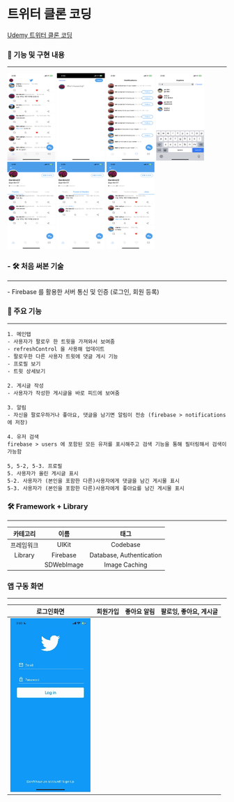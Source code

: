 # 트위터 클론 코딩

[Udemy 트위터 클론 코딩](https://www.udemy.com/course/twitter-ios-clone-swift/?couponCode=OF83024D)


### 🌟 기능 및 구현 내용  
<hr>

<img src="https://github.com/Seo-garden/Twitter-Clone/blob/main/image/메인탭.PNG" alt="" width="110" height="200">  <img src="https://github.com/Seo-garden/Twitter-Clone/blob/main/image/게시글작성.PNG" alt="" width="110" height="200">  <img src="https://github.com/Seo-garden/Twitter-Clone/blob/main/image/알림.PNG" alt="" width="110" height="200">  <img src="https://github.com/Seo-garden/Twitter-Clone/blob/main/image/유저검색.PNG" alt="" width="110" height="200">  <img src="https://github.com/Seo-garden/Twitter-Clone/blob/main/image/프로필1.PNG" alt="" width="110" height="200">  <img src="https://github.com/Seo-garden/Twitter-Clone/blob/main/image/프로필reply.PNG" alt="" width="110" height="200">  <img src="https://github.com/Seo-garden/Twitter-Clone/blob/main/image/프로필LIKE.PNG" alt="" width="110" height="200">

### - 🛠️ 처음 써본 기술
<hr>  
    - Firebase 를 활용한 서버 통신 및 인증 (로그인, 회원 등록)  


### 🐚 주요 기능
<hr>

    1. 메인탭
    - 사용자가 팔로우 한 트윗을 가져와서 보여줌
    - refreshControl 을 사용해 업데이트
    - 팔로우한 다른 사용자 트윗에 댓글 게시 기능
    - 프로필 보기 
    - 트윗 상세보기
    
    2. 게시글 작성
    - 사용자가 작성한 게시글을 바로 피드에 보여줌
    
    3. 알림
    - 자신을 팔로우하거나 좋아요, 댓글을 남기면 알림이 전송 (firebase > notifications 에 저장)

    4. 유저 검색
    firebase > users 에 포함된 모든 유저를 표시해주고 검색 기능을 통해 필터링해서 검색이 가능함
    
    5, 5-2, 5-3. 프로필
    5. 사용자가 올린 게시글 표시
    5-2. 사용자가 (본인을 포함한 다른)사용자에게 댓글을 남긴 게시물 표시
    5-3. 사용자가 (본인을 포함한 다른)사용자에게 좋아요를 남긴 게시물 표시


### 🛠️ Framework + Library
<hr>

| 카테고리 | 이름 |  태그   |  
| :--------: | :--------: | :------: | 
|   프레임워크    |   UIKit    | Codebase |
|   Library    |   Firebase    | Database, Authentication | 
|       |   SDWebImage    | Image Caching |


### 앱 구동 화면
<hr>

| 로그인화면 | 회원가입 | 좋아요 알림 |  팔로잉, 좋아요, 게시글 | 
| :--------: | :--------: | :------: | :------: |  
| ![로그인화면](https://github.com/Seo-garden/Twitter-Clone/blob/main/image/%EB%A1%9C%EA%B7%B8%EC%9D%B8%ED%99%94%EB%A9%B4.gif)
